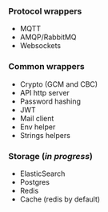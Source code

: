 ### Protocol wrappers
* MQTT
* AMQP/RabbitMQ
* Websockets

### Common wrappers
* Crypto (GCM and CBC)
* API http server
* Password hashing
* JWT
* Mail client
* Env helper
* Strings helpers

### Storage (*in progress*)
* ElasticSearch
* Postgres
* Redis
* Cache (redis by default)
